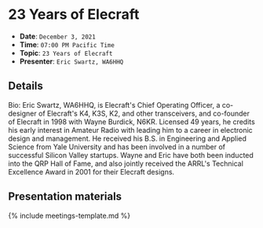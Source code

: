 # 23 Years of Elecraft

* **Date**: `December 3, 2021`
* **Time**: `07:00 PM Pacific Time`
* **Topic**: `23 Years of Elecraft`
* **Presenter**: `Eric Swartz, WA6HHQ`

## Details

Bio: Eric Swartz, WA6HHQ, is Elecraft's Chief Operating Officer, a co-designer of Elecraft's K4, K3S, K2, and other transceivers, and co-founder of Elecraft in 1998 with Wayne Burdick, N6KR. Licensed 49 years, he credits his early interest in Amateur Radio with leading him to a career in electronic design and management. He received his B.S. in Engineering and Applied Science from Yale University and has been involved in a number of successful Silicon Valley startups. Wayne and Eric have both been inducted into the QRP Hall of Fame, and also jointly received the ARRL's Technical Excellence Award in 2001 for their Elecraft designs.

## Presentation materials

{% include meetings-template.md %}

